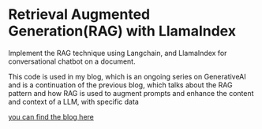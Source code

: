 # Retrieval Augmented Generation(RAG) with LlamaIndex
Implement the RAG technique using Langchain, and LlamaIndex for conversational chatbot on a document.

This code is used in my blog, which is an ongoing series on GenerativeAI and is a continuation of the previous blog, which talks about the RAG pattern and how RAG is used to augment prompts and enhance the content and context of a LLM, with specific data

[you can find the blog here](https://medium.com/p/1828ef80314c)
